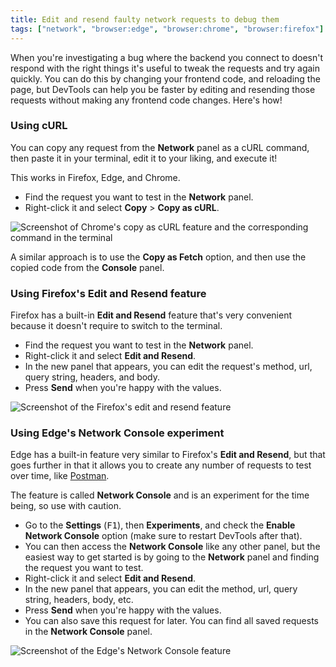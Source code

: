 ```yaml
---
title: Edit and resend faulty network requests to debug them
tags: ["network", "browser:edge", "browser:chrome", "browser:firefox"]
---
```

When you're investigating a bug where the backend you connect to doesn't respond with the right things it's useful to tweak the requests and try again quickly. You can do this by changing your frontend code, and reloading the page, but DevTools can help you be faster by editing and resending those requests without making any frontend code changes. Here's how!

### Using cURL

You can copy any request from the **Network** panel as a cURL command, then paste it in your terminal, edit it to your liking, and execute it!

This works in Firefox, Edge, and Chrome.

* Find the request you want to test in the **Network** panel.
* Right-click it and select **Copy** > **Copy as cURL**.

![Screenshot of Chrome's copy as cURL feature and the corresponding command in the terminal](/assets/img/edit-and-resend-network-requests-curl.png)

A similar approach is to use the **Copy as Fetch** option, and then use the copied code from the **Console** panel.

### Using Firefox's Edit and Resend feature

Firefox has a built-in **Edit and Resend** feature that's very convenient because it doesn't require to switch to the terminal.

* Find the request you want to test in the **Network** panel.
* Right-click it and select **Edit and Resend**.
* In the new panel that appears, you can edit the request's method, url, query string, headers, and body.
* Press **Send** when you're happy with the values.

![Screenshot of the Firefox's edit and resend feature](/assets/img/edit-and-resend-network-requests-firefox.png)

### Using Edge's Network Console experiment

Edge has a built-in feature very similar to Firefox's **Edit and Resend**, but that goes further in that it allows you to create any number of requests to test over time, like [Postman](https://www.postman.com/).

The feature is called **Network Console** and is an experiment for the time being, so use with caution.

* Go to the **Settings** (<kbd>F1</kbd>), then **Experiments**, and check the **Enable Network Console** option (make sure to restart DevTools after that).
* You can then access the **Network Console** like any other panel, but the easiest way to get started is by going to the **Network** panel and finding the request you want to test.
* Right-click it and select **Edit and Resend**.
* In the new panel that appears, you can edit the method, url, query string, headers, body, etc.
* Press **Send** when you're happy with the values.
* You can also save this request for later. You can find all saved requests in the **Network Console** panel.

![Screenshot of the Edge's Network Console feature](/assets/img/edit-and-resend-network-requests-edge.png)